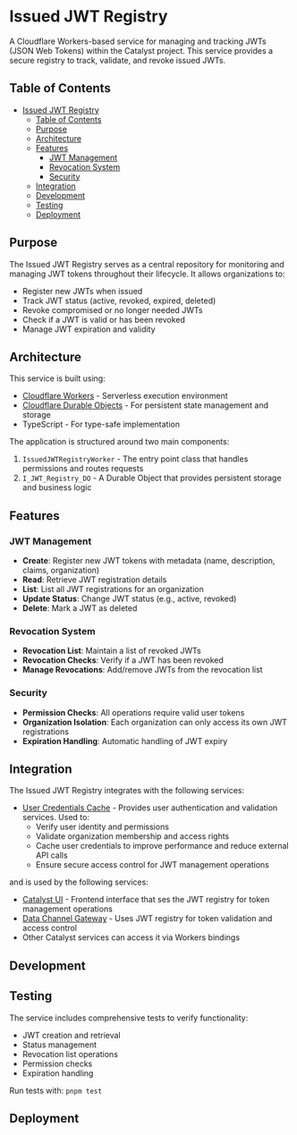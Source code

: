 # Issued JWT Registry

A Cloudflare Workers-based service for managing and tracking JWTs (JSON Web Tokens) within the Catalyst project. This service provides a secure registry to track, validate, and revoke issued JWTs.

## Table of Contents

- [Issued JWT Registry](#issued-jwt-registry)
  - [Table of Contents](#table-of-contents)
  - [Purpose](#purpose)
  - [Architecture](#architecture)
  - [Features](#features)
    - [JWT Management](#jwt-management)
    - [Revocation System](#revocation-system)
    - [Security](#security)
  - [Integration](#integration)
  - [Development](#development)
  - [Testing](#testing)
  - [Deployment](#deployment)

## Purpose

The Issued JWT Registry serves as a central repository for monitoring and managing JWT tokens throughout their lifecycle. It allows organizations to:

- Register new JWTs when issued
- Track JWT status (active, revoked, expired, deleted)
- Revoke compromised or no longer needed JWTs
- Check if a JWT is valid or has been revoked
- Manage JWT expiration and validity

## Architecture

This service is built using:

- [Cloudflare Workers](https://developers.cloudflare.com/workers/) - Serverless execution environment
- [Cloudflare Durable Objects](https://developers.cloudflare.com/durable-objects/) - For persistent state management and storage
- TypeScript - For type-safe implementation

The application is structured around two main components:

1. `IssuedJWTRegistryWorker` - The entry point class that handles permissions and routes requests
2. `I_JWT_Registry_DO` - A Durable Object that provides persistent storage and business logic

## Features

### JWT Management

- **Create**: Register new JWT tokens with metadata (name, description, claims, organization)
- **Read**: Retrieve JWT registration details
- **List**: List all JWT registrations for an organization
- **Update Status**: Change JWT status (e.g., active, revoked)
- **Delete**: Mark a JWT as deleted

### Revocation System

- **Revocation List**: Maintain a list of revoked JWTs
- **Revocation Checks**: Verify if a JWT has been revoked
- **Manage Revocations**: Add/remove JWTs from the revocation list

### Security

- **Permission Checks**: All operations require valid user tokens
- **Organization Isolation**: Each organization can only access its own JWT registrations
- **Expiration Handling**: Automatic handling of JWT expiry


## Integration

The Issued JWT Registry integrates with the following services:

- [User Credentials Cache](../user-credentials-cache/README.md) - Provides user authentication and validation services. Used to:
  - Verify user identity and permissions 
  - Validate organization membership and access rights
  - Cache user credentials to improve performance and reduce external API calls
  - Ensure secure access control for JWT management operations

and is used by the following services:

- [Catalyst UI](../catalyst-ui/README.md) - Frontend interface that ses the JWT registry for token management operations
- [Data Channel Gateway](../data_channel_gateway/README.md) - Uses JWT registry for token validation and access control
- Other Catalyst services can access it via Workers bindings

## Development


## Testing

The service includes comprehensive tests to verify functionality:

- JWT creation and retrieval
- Status management
- Revocation list operations
- Permission checks
- Expiration handling

Run tests with: `pnpm test` 

## Deployment




